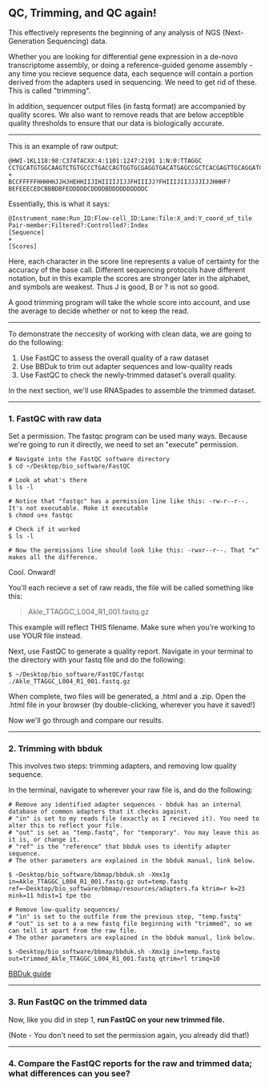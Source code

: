 QC, Trimming, and QC again!
----

This effectively represents the beginning of any analysis of NGS (Next-Generation Sequencing) data.

Whether you are looking for differential gene expression in a de-novo transcriptome assembly, or doing a reference-guided genome assembly - any time you recieve sequence data, each sequence will contain a portion derived from the adapters used in sequencing. We need to get rid of these. This is called "trimming".

In addition, sequencer output files (in fastq format) are accompanied by quality scores. We also want to remove reads that are below acceptible quality thresholds to ensure that our data is biologically accurate.

----

This is an example of raw output:
```
@HWI-1KL118:98:C374TACXX:4:1101:1247:2191 1:N:0:TTAGGC
CCTGCATGTGGCAAGTCTGTGCCCTGACCAGTGGTGCGAGGTGACATGAGCCGCTCACGAGTTGCAGGATCCGTACTTTCCTTTGCTGGAATGACAATGGT
+
BCCFFFFFHHHHHJJHJHEHHIIJIHIIIIJIJJFHIIIJJ?FHIIIJIIJJJJIJJHHHF?BEFEEECEDCBBBDBFEDDDDDCDDDDBDDDDDDDDDDC
```

Essentially, this is what it says:
```
@Instrument_name:Run_ID:Flow-cell_ID:Lane:Tile:X_and:Y_coord_of_tile Pair-member:Filtered?:Controlled?:Index
[Sequence]
+
[Scores]
```

Here, each character in the score line represents a value of certainty for the accuracy of the base call. Different sequencing protocols have different notation, but in this example the scores are stronger later in the alphabet, and symbols are weakest. Thus J is good, B or ? is not so good.

A good trimming program will take the whole score into account, and use the average to decide whether or not to keep the read.

----

To demonstrate the neccesity of working with clean data, we are going to do the following:
1. Use FastQC to assess the overall quality of a raw dataset
2. Use BBDuk to trim out adapter sequences and low-quality reads
3. Use FastQC to check the newly-trimmed dataset's overall quality.

In the next section, we'll use RNASpades to assemble the trimmed dataset.

----

### 1. FastQC with raw data
Set a permission. The fastqc program can be used many ways. Because we're going to run it directly, we need to set an "execute" permission.
```
# Navigate into the FastQC software directory
$ cd ~/Desktop/bio_software/FastQC

# Look at what's there
$ ls -l

# Notice that "fastqc" has a permission line like this: -rw-r--r--. It's not executable. Make it executable
$ chmod u+x fastqc

# Check if it worked
$ ls -l

# Now the permissions line should look like this: -rwxr--r--. That "x" makes all the difference.
```
Cool. Onward!

You'll each recieve a set of raw reads, the file will be called something like this:
> Akle_TTAGGC_L004_R1_001.fastq.gz

This example will reflect THIS filename. Make sure when you're working to use YOUR file instead.

Next, use FastQC to generate a quality report. Navigate in your terminal to the directory with your fastq file and do the following:
```
$ ~/Desktop/bio_software/FastQC/fastqc ./Akle_TTAGGC_L004_R1_001.fastq.gz
```
When complete, two files will be generated, a .html and a .zip. Open the .html file in your browser (by double-clicking, wherever you have it saved!)

Now we'll go through and compare our results.

----

### 2. Trimming with bbduk

This involves two steps: trimming adapters, and removing low quality sequence.

In the terminal, navigate to wherever your raw file is, and do the following:
```
# Remove any identified adapter sequences - bbduk has an internal database of common adapters that it checks against.
# "in" is set to my reads file (exactly as I recieved it). You need to alter this to reflect your file.
# "out" is set as "temp.fastq", for "temporary". You may leave this as it is, or change it.
# "ref" is the "reference" that bbduk uses to identify adapter sequence.
# The other parameters are explained in the bbduk manual, link below.

$ ~Desktop/bio_software/bbmap/bbduk.sh -Xmx1g in=Akle_TTAGGC_L004_R1_001.fastq.gz out=temp.fastq ref=~Desktop/bio_software/bbmap/resources/adapters.fa ktrim=r k=23 mink=11 hdist=1 tpe tbo

# Remove low-quality sequences/
# "in" is set to the outfile from the previous step, "temp.fastq"
# "out" is set to a a new fastq file beginning with "trimmed", so we can tell it apart from the raw file.
# The other parameters are explained in the bbduk manual, link below.

$ ~Desktop/bio_software/bbmap/bbduk.sh -Xmx1g in=temp.fastq out=trimmed_Akle_TTAGGC_L004_R1_001.fastq qtrim=rl trimq=10
```

[BBDuk guide](https://jgi.doe.gov/data-and-tools/bbtools/bb-tools-user-guide/bbduk-guide/)

----

### 3. Run FastQC on the trimmed data

Now, like you did in step 1, **run FastQC on your new trimmed file.**

(Note - You don't need to set the permission again, you already did that!)

----

### 4. Compare the FastQC reports for the raw and trimmed data; what differences can you see?
